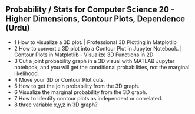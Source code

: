 ## Probability / Stats for Computer Science 20 - Higher Dimensions, Contour Plots, Dependence (Urdu)
  - 1 How to visualize a 3D plot. | Professional 3D Plotting in Matplotlib
  - 2 How to convert a 3D plot into a Contour Plot in Jupyter Notebook. | Contour Plots in Matplotlib - Visualize 3D Functions in 2D
  - 3 Cut a joint probability graph in a 3D visual with MATLAB Jupyter notebook, and you will get the conditional probabilities, not the marginal likelihood. 
  - 4 Move your 3D or Contour Plot cuts.
  - 5 How to get the join probability from the 3D graph.
  - 6 Visualize the marginal probability from the 3D graph.
  - 7 How to identify contour plots as independent or correlated.
  - 8 three variable x,y,z in 3D graph?
